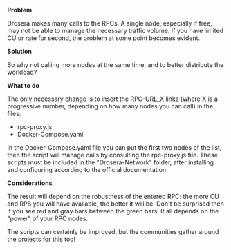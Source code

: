 **Problem**

Drosera makes many calls to the RPCs. A single node, especially if free, may not be able to manage the necessary traffic volume.
If you have limited CU or rate for second, the problem at some point becomes evident.


**Solution**

So why not calling more nodes at the same time, and to better distribute the workload?


**What to do**

The only necessary change is to insert the RPC-URL_X links (where X is a progressive number, depending on how many nodes you can call) in the files:

- rpc-proxy.js
- Docker-Compose.yaml

In the Docker-Compose.yaml file you can put the first two nodes of the list, then the script will manage calls by consulting the rpc-proxy.js file.
These scripts must be included in the "Drosera-Network" folder, after installing and configuring according to the official documentation.

**Considerations**

The result will depend on the robustness of the entered RPC: the more CU and RPS you will have available, the better it will be. Don't be surprised then if you see red and gray bars between the green bars. It all depends on the "power" of your RPC nodes.

The scripts can certainly be improved, but the communities gather around the projects for this too!
